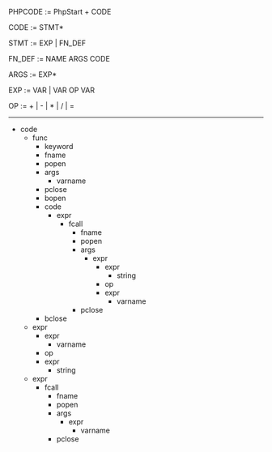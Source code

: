 PHPCODE := PhpStart + CODE

CODE := STMT*

STMT := EXP | FN_DEF

FN_DEF := NAME ARGS CODE

ARGS := EXP*

EXP := VAR | VAR OP VAR

OP := + | - | * | / | =

-------------------------------------

- code
    - func
        - keyword
        - fname
        - popen
        - args
            - varname
        - pclose
        - bopen
        - code
            - expr
                - fcall
                    - fname
                    - popen
                    - args
                        - expr
                            - expr
                                - string
                            - op
                            - expr
                                - varname
                    - pclose
        - bclose
    - expr
        - expr
            - varname
        - op
        - expr
            - string
    - expr
        - fcall
            - fname
            - popen
            - args
                - expr
                    - varname
            - pclose